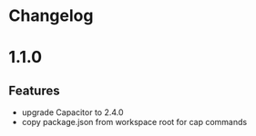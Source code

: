 # Changelog

# 1.1.0

## Features

- upgrade Capacitor to 2.4.0
- copy package.json from workspace root for cap commands

